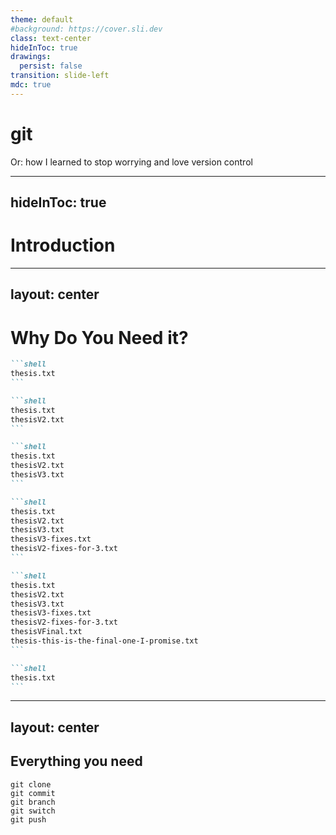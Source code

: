 ```yaml
---
theme: default
#background: https://cover.sli.dev
class: text-center
hideInToc: true
drawings:
  persist: false
transition: slide-left
mdc: true
---
```


# git

Or: how I learned to stop worrying and love version control

<!--
The last comment block of each slide will be treated as slide notes. It will be visible and editable in Presenter Mode along with the slide. [Read more in the docs](https://sli.dev/guide/syntax.html#notesas)
-->

---
hideInToc: true
---

# Introduction

<Toc minDepth="1" maxDepth="1"/>

---
layout: center
---

# Why Do You Need it?

````md magic-move
```shell
thesis.txt
```

```shell
thesis.txt
thesisV2.txt
```

```shell
thesis.txt
thesisV2.txt
thesisV3.txt
```

```shell
thesis.txt
thesisV2.txt
thesisV3.txt
thesisV3-fixes.txt
thesisV2-fixes-for-3.txt
```

```shell
thesis.txt
thesisV2.txt
thesisV3.txt
thesisV3-fixes.txt
thesisV2-fixes-for-3.txt
thesisVFinal.txt
thesis-this-is-the-final-one-I-promise.txt
```

```shell
thesis.txt
```
````

---
layout: center
---

## Everything you need

```shell
git clone
git commit
git branch
git switch
git push
```

```

```
